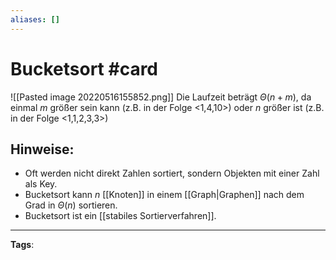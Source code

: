 ```yaml
---
aliases: []
---
```


# Bucketsort #card
![[Pasted image 20220516155852.png]]
Die Laufzeit beträgt $\Theta(n+m)$, da einmal $m$ größer sein kann (z.B. in der Folge <1,4,10>) oder $n$ größer ist (z.B. in der Folge <1,1,2,3,3>)
## Hinweise:
- Oft werden nicht direkt Zahlen sortiert, sondern Objekten mit einer Zahl als Key.
- Bucketsort kann $n$ [[Knoten]] in einem [[Graph|Graphen]] nach dem Grad in $\Theta(n)$ sortieren.
- Bucketsort ist ein [[stabiles Sortierverfahren]].

---
**Tags**: 